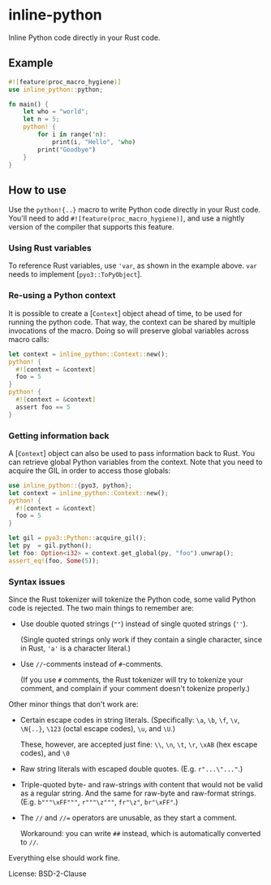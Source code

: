 # inline-python

Inline Python code directly in your Rust code.

## Example

```rust
#![feature(proc_macro_hygiene)]
use inline_python::python;

fn main() {
    let who = "world";
    let n = 5;
    python! {
        for i in range('n):
            print(i, "Hello", 'who)
        print("Goodbye")
    }
}
```

## How to use

Use the `python!{..}` macro to write Python code directly in your Rust code.
You'll need to add `#![feature(proc_macro_hygiene)]`, and use a nightly
version of the compiler that supports this feature.

### Using Rust variables

To reference Rust variables, use `'var`, as shown in the example above.
`var` needs to implement [`pyo3::ToPyObject`].

### Re-using a Python context
It is possible to create a [`Context`] object ahead of time,
to be used for running the python code.
That way, the context can be shared by multiple invocations of the macro.
Doing so will preserve global variables across macro calls:

```rust
let context = inline_python::Context::new();
python! {
  #![context = &context]
  foo = 5
}
python! {
  #![context = &context]
  assert foo == 5
}
```

### Getting information back

A [`Context`] object can also be used to pass information back to Rust.
You can retrieve global Python variables from the context.
Note that you need to acquire the GIL in order to access those globals:

```rust
use inline_python::{pyo3, python};
let context = inline_python::Context::new();
python! {
  #![context = &context]
  foo = 5
}

let gil = pyo3::Python::acquire_gil();
let py  = gil.python();
let foo: Option<i32> = context.get_global(py, "foo").unwrap();
assert_eq!(foo, Some(5));
```

### Syntax issues

Since the Rust tokenizer will tokenize the Python code, some valid Python
code is rejected. The two main things to remember are:

- Use double quoted strings (`""`) instead of single quoted strings (`''`).

  (Single quoted strings only work if they contain a single character, since
  in Rust, `'a'` is a character literal.)

- Use `//`-comments instead of `#`-comments.

  (If you use `#` comments, the Rust tokenizer will try to tokenize your
  comment, and complain if your comment doesn't tokenize properly.)

Other minor things that don't work are:

- Certain escape codes in string literals.
  (Specifically: `\a`, `\b`, `\f`, `\v`, `\N{..}`, `\123` (octal escape
  codes), `\u`, and `\U`.)

  These, however, are accepted just fine: `\\`, `\n`, `\t`, `\r`, `\xAB`
  (hex escape codes), and `\0`

- Raw string literals with escaped double quotes. (E.g. `r"...\"..."`.)

- Triple-quoted byte- and raw-strings with content that would not be valid
  as a regular string. And the same for raw-byte and raw-format strings.
  (E.g. `b"""\xFF"""`, `r"""\z"""`, `fr"\z"`, `br"\xFF"`.)

- The `//` and `//=` operators are unusable, as they start a comment.

  Workaround: you can write `##` instead, which is automatically converted
  to `//`.

Everything else should work fine.

License: BSD-2-Clause
